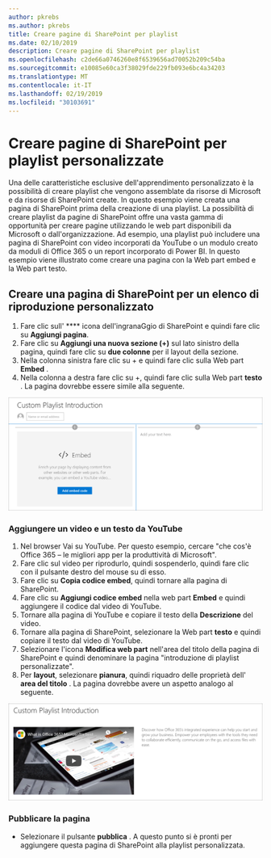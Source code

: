 ```yaml
---
author: pkrebs
ms.author: pkrebs
title: Creare pagine di SharePoint per playlist
ms.date: 02/10/2019
description: Creare pagine di SharePoint per playlist
ms.openlocfilehash: c2de66a0746260e8f6539656ad70052b209c54ba
ms.sourcegitcommit: e10085e60ca3f38029fde229fb093e6bc4a34203
ms.translationtype: MT
ms.contentlocale: it-IT
ms.lasthandoff: 02/19/2019
ms.locfileid: "30103691"
---
```

# <a name="create-sharepoint-pages-for-custom-playlists"></a>Creare pagine di SharePoint per playlist personalizzate

Una delle caratteristiche esclusive dell'apprendimento personalizzato è la possibilità di creare playlist che vengono assemblate da risorse di Microsoft e da risorse di SharePoint create. In questo esempio viene creata una pagina di SharePoint prima della creazione di una playlist. La possibilità di creare playlist da pagine di SharePoint offre una vasta gamma di opportunità per creare pagine utilizzando le web part disponibili da Microsoft o dall'organizzazione. Ad esempio, una playlist può includere una pagina di SharePoint con video incorporati da YouTube o un modulo creato da moduli di Office 365 o un report incorporato di Power BI. In questo esempio viene illustrato come creare una pagina con la Web part embed e la Web part testo.  

## <a name="create-a-sharepoint-page-for-a-custom-playlist"></a>Creare una pagina di SharePoint per un elenco di riproduzione personalizzato

1. Fare clic sull' **** icona dell'ingranaGgio di SharePoint e quindi fare clic su **Aggiungi pagina**.
2. Fare clic su **Aggiungi una nuova sezione (+)** sul lato sinistro della pagina, quindi fare clic su **due colonne** per il layout della sezione.
3. Nella colonna sinistra fare clic su + e quindi fare clic sulla Web part **Embed** . 
4. Nella colonna a destra fare clic su +, quindi fare clic sulla Web part **testo** . La pagina dovrebbe essere simile alla seguente.

![CG-pagenewstart. png](media/cg-pagenewstart.png)

### <a name="add-a-video-and-text-from-youtube"></a>Aggiungere un video e un testo da YouTube

1. Nel browser Vai su YouTube. Per questo esempio, cercare "che cos'è Office 365 – le migliori app per la produttività di Microsoft".
2. Fare clic sul video per riprodurlo, quindi sospenderlo, quindi fare clic con il pulsante destro del mouse su di esso. 
3. Fare clic su **Copia codice embed**, quindi tornare alla pagina di SharePoint. 
4. Fare clic su **Aggiungi codice embed** nella web part **Embed** e quindi aggiungere il codice dal video di YouTube.
5. Tornare alla pagina di YouTube e copiare il testo della **Descrizione** del video. 
6. Tornare alla pagina di SharePoint, selezionare la Web part **testo** e quindi copiare il testo dal video di YouTube.
7. Selezionare l'icona **Modifica web part** nell'area del titolo della pagina di SharePoint e quindi denominare la pagina "introduzione di playlist personalizzate". 
8. Per **layout**, selezionare **pianura**, quindi riquadro delle proprietà dell' **area del titolo** . La pagina dovrebbe avere un aspetto analogo al seguente. 

![CG-pagenewfinish. png](media/cg-pagenewfinish.png)

### <a name="publish-the-page"></a>Pubblicare la pagina

- Selezionare il pulsante **pubblica** . A questo punto si è pronti per aggiungere questa pagina di SharePoint alla playlist personalizzata. 
